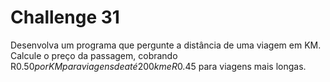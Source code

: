 # Challenge 31

Desenvolva um programa que pergunte a distância de uma viagem em KM. Calcule o preço da passagem, cobrando R$0.50 por KM para viagens de até 200km e R$0.45 para viagens mais longas.
